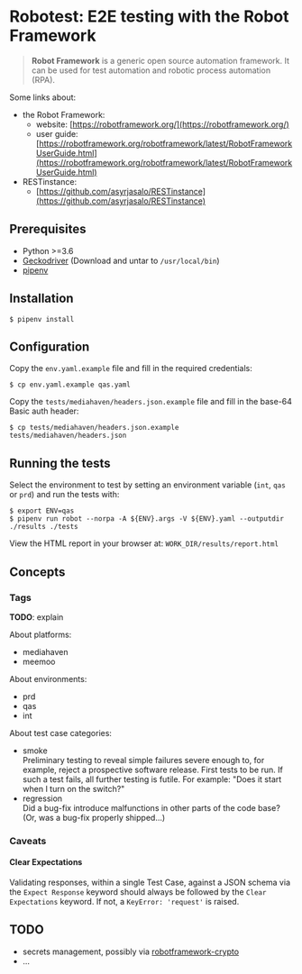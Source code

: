 
# Robotest: E2E testing with the Robot Framework

> **Robot Framework** is a generic open source automation framework. It can be
> used for test automation and robotic process automation (RPA).

Some links about:
- the Robot Framework:
	- website: [https://robotframework.org/](https://robotframework.org/)
	- user guide: [https://robotframework.org/robotframework/latest/RobotFrameworkUserGuide.html](https://robotframework.org/robotframework/latest/RobotFrameworkUserGuide.html)
- RESTinstance:
	- [https://github.com/asyrjasalo/RESTinstance](https://github.com/asyrjasalo/RESTinstance)

## Prerequisites

- Python >=3.6
- [Geckodriver](https://github.com/mozilla/geckodriver/releases/latest) (Download and untar to `/usr/local/bin`)
- [pipenv](https://pipenv-fork.readthedocs.io/en/latest/)

## Installation

    $ pipenv install

## Configuration

Copy the `env.yaml.example` file and fill in the required credentials:

    $ cp env.yaml.example qas.yaml

Copy the `tests/mediahaven/headers.json.example` file and fill in the base-64
Basic auth header:

    $ cp tests/mediahaven/headers.json.example tests/mediahaven/headers.json

## Running the tests

Select the environment to test by setting an environment variable (`int`, `qas`
or `prd`) and run the tests with:

    $ export ENV=qas
    $ pipenv run robot --norpa -A ${ENV}.args -V ${ENV}.yaml --outputdir ./results ./tests

View the HTML report in your browser at: `WORK_DIR/results/report.html`

## Concepts

### Tags

**TODO**: explain

About platforms:

- mediahaven
- meemoo

About environments:

- prd
- qas
- int

About test case categories:

- smoke  
Preliminary testing to reveal simple failures severe enough to, for example,
reject a prospective software release. First tests to be run. If such a test
fails, all further testing is futile.  For example: "Does it start when I turn
on the switch?"
- regression  
Did a bug-fix introduce malfunctions in other parts of the code base? (Or, was
a bug-fix properly shipped...)

### Caveats

#### Clear Expectations

Validating responses, within a single Test Case, against a JSON schema via the
`Expect Response` keyword should always be followed by the `Clear Expectations`
keyword. If not, a `KeyError: 'request'` is raised.

## TODO

- secrets management, possibly via [robotframework-crypto](https://pypi.org/project/robotframework-crypto/)
- ...
